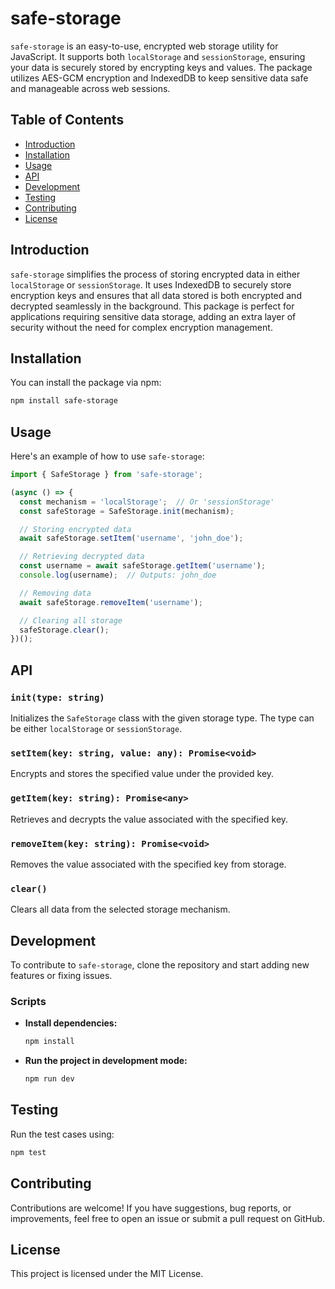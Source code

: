 
# safe-storage

`safe-storage` is an easy-to-use, encrypted web storage utility for JavaScript. It supports both `localStorage` and `sessionStorage`, ensuring your data is securely stored by encrypting keys and values. The package utilizes AES-GCM encryption and IndexedDB to keep sensitive data safe and manageable across web sessions.

## Table of Contents

- [Introduction](#introduction)
- [Installation](#installation)
- [Usage](#usage)
- [API](#api)
- [Development](#development)
- [Testing](#testing)
- [Contributing](#contributing)
- [License](#license)

## Introduction

`safe-storage` simplifies the process of storing encrypted data in either `localStorage` or `sessionStorage`. It uses IndexedDB to securely store encryption keys and ensures that all data stored is both encrypted and decrypted seamlessly in the background. This package is perfect for applications requiring sensitive data storage, adding an extra layer of security without the need for complex encryption management.

## Installation

You can install the package via npm:

```bash
npm install safe-storage
```

## Usage

Here's an example of how to use `safe-storage`:

```javascript
import { SafeStorage } from 'safe-storage';

(async () => {
  const mechanism = 'localStorage';  // Or 'sessionStorage'
  const safeStorage = SafeStorage.init(mechanism);

  // Storing encrypted data
  await safeStorage.setItem('username', 'john_doe');

  // Retrieving decrypted data
  const username = await safeStorage.getItem('username');
  console.log(username);  // Outputs: john_doe

  // Removing data
  await safeStorage.removeItem('username');

  // Clearing all storage
  safeStorage.clear();
})();
```

## API

### `init(type: string)`

Initializes the `SafeStorage` class with the given storage type. The type can be either `localStorage` or `sessionStorage`.

### `setItem(key: string, value: any): Promise<void>`

Encrypts and stores the specified value under the provided key.

### `getItem(key: string): Promise<any>`

Retrieves and decrypts the value associated with the specified key.

### `removeItem(key: string): Promise<void>`

Removes the value associated with the specified key from storage.

### `clear()`

Clears all data from the selected storage mechanism.

## Development

To contribute to `safe-storage`, clone the repository and start adding new features or fixing issues.

### Scripts

- **Install dependencies:**
  ```bash
  npm install
  ```

- **Run the project in development mode:**
  ```bash
  npm run dev
  ```

## Testing

Run the test cases using:

```bash
npm test
```

## Contributing

Contributions are welcome! If you have suggestions, bug reports, or improvements, feel free to open an issue or submit a pull request on GitHub.

## License

This project is licensed under the MIT License.
